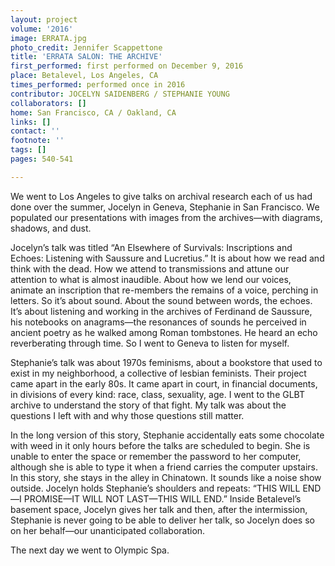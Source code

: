 ```yaml
---
layout: project
volume: '2016'
image: ERRATA.jpg
photo_credit: Jennifer Scappettone
title: 'ERRATA SALON: THE ARCHIVE'
first_performed: first performed on December 9, 2016
place: Betalevel, Los Angeles, CA
times_performed: performed once in 2016
contributor: JOCELYN SAIDENBERG / STEPHANIE YOUNG
collaborators: []
home: San Francisco, CA / Oakland, CA
links: []
contact: ''
footnote: ''
tags: []
pages: 540-541

---
```


We went to Los Angeles to give talks on archival research each of us had done over the summer, Jocelyn in Geneva, Stephanie in San Francisco. We populated our presentations with images from the archives—with diagrams, shadows, and dust.

Jocelyn’s talk was titled “An Elsewhere of Survivals: Inscriptions and Echoes: Listening with Saussure and Lucretius.” It is about how we read and think with the dead. How we attend to transmissions and attune our attention to what is almost inaudible. About how we lend our voices, animate an inscription that re-members the remains of a voice, perching in letters. So it’s about sound. About the sound between words, the echoes. It’s about listening and working in the archives of Ferdinand de Saussure, his notebooks on anagrams—the resonances of sounds he perceived in ancient poetry as he walked among Roman tombstones. He heard an echo reverberating through time. So I went to Geneva to listen for myself.

Stephanie’s talk was about 1970s feminisms, about a bookstore that used to exist in my neighborhood, a collective of lesbian feminists. Their project came apart in the early 80s. It came apart in court, in financial documents, in divisions of every kind: race, class, sexuality, age. I went to the GLBT archive to understand the story of that fight. My talk was about the questions I left with and why those questions still matter.

In the long version of this story, Stephanie accidentally eats some chocolate with weed in it only hours before the talks are scheduled to begin. She is unable to enter the space or remember the password to her computer, although she is able to type it when a friend carries the computer upstairs. In this story, she stays in the alley in Chinatown. It sounds like a noise show outside. Jocelyn holds Stephanie’s shoulders and repeats: “THIS WILL END—I PROMISE—IT WILL NOT LAST—THIS WILL END.” Inside Betalevel’s basement space, Jocelyn gives her talk and then, after the intermission, Stephanie is never going to be able to deliver her talk, so Jocelyn does so on her behalf—our unanticipated collaboration.

The next day we went to Olympic Spa.
